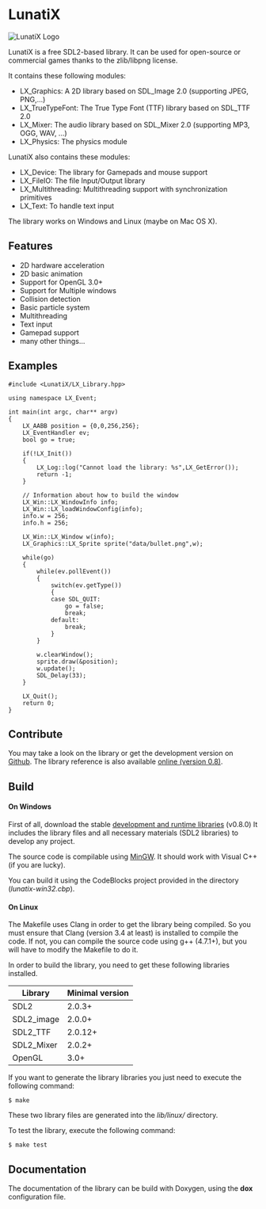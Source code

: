 # LunatiX #

![LunatiX Logo](https://raw.githubusercontent.com/Gumichan01/lunatix-engine/master/data/lunatix-logo.png)

LunatiX is a free SDL2-based library. It can be used for open-source or
commercial games thanks to the zlib/libpng license.

It contains these following modules:
- LX\_Graphics: A 2D library based on SDL_Image 2.0 (supporting JPEG, PNG,...)
- LX\_TrueTypeFont: The True Type Font (TTF) library based on SDL_TTF 2.0
- LX\_Mixer: The audio library based on SDL_Mixer 2.0 (supporting MP3, OGG, WAV, ...)
- LX\_Physics: The physics module

LunatiX also contains these modules:
- LX\_Device: The library for Gamepads and mouse support
- LX\_FileIO: The file Input/Output library
- LX\_Multithreading: Multithreading support with synchronization primitives
- LX\_Text: To handle text input

The library works on Windows and Linux (maybe on Mac OS X).

## Features ##

- 2D hardware acceleration
- 2D basic animation
- Support for OpenGL 3.0+
- Support for Multiple windows
- Collision detection
- Basic particle system
- Multithreading
- Text input
- Gamepad support
- many other things...

## Examples ##


    #include <LunatiX/LX_Library.hpp>

    using namespace LX_Event;

    int main(int argc, char** argv)
    {
        LX_AABB position = {0,0,256,256};
        LX_EventHandler ev;
        bool go = true;

        if(!LX_Init())
        {
            LX_Log::log("Cannot load the library: %s",LX_GetError());
            return -1;
        }

        // Information about how to build the window
        LX_Win::LX_WindowInfo info;
        LX_Win::LX_loadWindowConfig(info);
        info.w = 256;
        info.h = 256;

        LX_Win::LX_Window w(info);
        LX_Graphics::LX_Sprite sprite("data/bullet.png",w);

        while(go)
        {
            while(ev.pollEvent())
            {
                switch(ev.getType())
                {
                case SDL_QUIT:
                    go = false;
                    break;
                default:
                    break;
                }
            }

            w.clearWindow();
            sprite.draw(&position);
            w.update();
            SDL_Delay(33);
        }

        LX_Quit();
        return 0;
    }

## Contribute ##

You may take a look on the library or get the development version
on [Github](https://github.com/Gumichan01/lunatix). The library reference
is also available [online (version 0.8)](https://gumichan01.github.io/lunatix/reference/v0.8.0/).


## Build ##

#### On Windows ####

First of all, download the stable [development and runtime libraries](https://github.com/Gumichan01/lunatix-engine/releases/tag/LX-v0.8.0) (v0.8.0)
It includes the library files and all necessary materials (SDL2 libraries)
to develop any project.

The source code is compilable using [MinGW](http://www.mingw.org/).
It should work with Visual C++ (if you are lucky).

You can build it using the CodeBlocks project provided in the directory (*lunatix-win32.cbp*).

#### On Linux ####

The Makefile uses Clang in order to get the library being compiled.
So you must ensure that Clang (version 3.4 at least) is installed to compile the code.
If not, you can compile the source code using g++ (4.7.1+), but you will have to
modify the Makefile to do it.

In order to build the library, you need to get these following libraries
installed.

|   Library  | Minimal version |
|     ---    |       ---       |
|    SDL2    |      2.0.3+     |
| SDL2_image |      2.0.0+     |
|  SDL2_TTF  |      2.0.12+    |
| SDL2_Mixer |      2.0.2+     |
|   OpenGL   |       3.0+      |


If you want to generate the library libraries you just need to execute
the following command:

    $ make

These two library files are generated into the *lib/linux/* directory.

To test the library, execute the following command:

    $ make test

## Documentation ##

The documentation of the library can be build with Doxygen,
using the **dox** configuration file.
